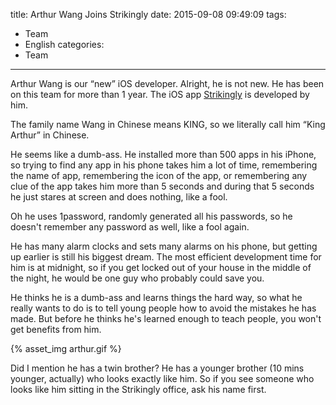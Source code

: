 title: Arthur Wang Joins Strikingly
date: 2015-09-08 09:49:09
tags:
- Team
- English
categories:
- Team
---

Arthur Wang is our “new” iOS developer. Alright, he is not new.  He has been on this team for more than 1 year. The iOS app [Strikingly](https://itunes.apple.com/us/app/strikingly/id892299884?mt=8) is developed by him.

The family name Wang in Chinese means KING, so we literally call him “King Arthur” in Chinese.

He seems like a dumb-ass. He installed more than 500 apps in his iPhone, so trying to find any app in his phone takes him a lot of time, remembering the name of app, remembering the icon of the app, or remembering any clue of the app takes him more than 5 seconds and during that 5 seconds he just stares at screen and does nothing, like a fool.

Oh he uses 1password, randomly generated all his passwords, so he doesn't remember any password as well, like a fool again.

He has many alarm clocks and sets many alarms on his phone, but getting up earlier is still his biggest dream. The most efficient development time for him is at midnight, so if you get locked out of your house in the middle of the night, he would be one guy who probably could save you.

He thinks he is a dumb-ass and learns things the hard way, so what he really wants to do is to tell young people how to avoid the mistakes he has made. But before he thinks he's learned enough to teach people, you won't get benefits from him.

{% asset_img arthur.gif %}

Did I mention he has a twin brother? He has a younger brother (10 mins younger, actually) who looks exactly like him. So if you see someone who looks like him sitting in the Strikingly office, ask his name first.
